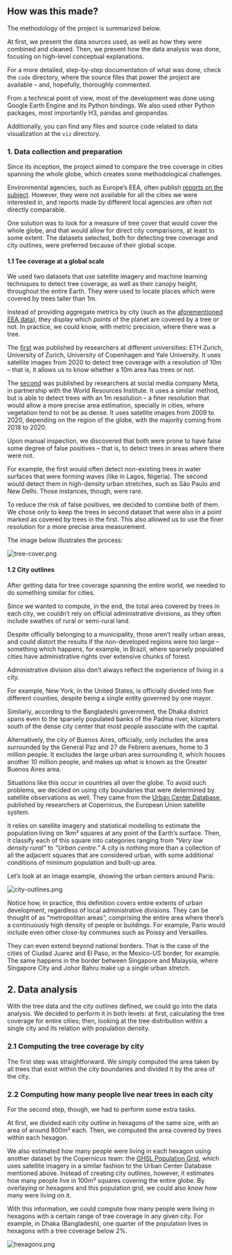 ## How was this made?

The methodology of the project is summarized below. 

At first, we present the data sources used, as well as how they were combined and cleaned. Then, we present how the data analysis was done, focusing on high-level conceptual explanations. 

For a more detailed, step-by-step documentation of what was done, check the `code` directory, where the source files that power the project are available – and, hopefully, thoroughly commented.

From a technical point of view, most of the development was done using Google Earth Engine and its Python bindings. We also used other Python packages, most importantly H3, pandas and geopandas.

Additionally, you can find any files and source code related to data visualization at the `viz` directory.

### 1. Data collection and preparation

Since its inception, the project aimed to compare the tree coverage in cities spanning the whole globe, which creates some methodological challenges. 

Environmental agencies, such as Europe’s EEA, often publish [reports on the subject](https://www.eea.europa.eu/data-and-maps/dashboards/urban-tree-cover). However, they were not available for all the cities we were interested in, and reports made by different local agencies are often not directly comparable.

One solution was to look for a measure of tree cover that would cover the whole globe, and that would allow for direct city comparisons, at least to some extent. The datasets selected, both for detecting tree coverage and city outlines, were preferred because of their global scope.

#### 1.1 Tee coverage at a global scale

We used two datasets that use satellite imagery and machine learning techniques to detect tree coverage, as well as their canopy height, throughout the entire Earth. They were used to locate places which were covered by trees taller than 1m.

Instead of providing aggregate metrics by city (such as the [aforementioned EEA data](https://www.eea.europa.eu/data-and-maps/dashboards/urban-tree-cover)), they display which *points* of the planet are covered by a tree or not. In practice, we could know, with metric precision, where there was a tree.

The [first](https://langnico.github.io/globalcanopyheight/) was published by researchers at different universities: ETH Zurich, University of Zurich, University of Copenhagen and Yale University. It uses satellite images from 2020 to detect tree coverage with a resolution of 10m – that is, it allows us to know whether a 10m area has trees or not.

The [second](https://sustainability.atmeta.com/blog/2024/04/22/using-artificial-intelligence-to-map-the-earths-forests/) was published by researchers at social media company Meta, in partnership with the World Resources Institute. It uses a similar method, but is able to detect trees with an 1m resolution – a finer resolution that would allow a more precise area estimation, specially in cities, where vegetation tend to not be as dense. It uses satellite images from 2009 to 2020, depending on the region of the globe, with the majority coming from 2018 to 2020.

Upon manual inspection, we discovered that both were prone to have false some degree of false positives – that is, to detect trees in areas where there were not. 

For example, the first would often detect non-existing trees in water surfaces that were forming waves (like in Lagos, Nigeria). The second would detect them in high-density urban stretches, such as São Paulo and New Delhi. Those instances, though, were rare.

To reduce the risk of false positives, we decided to combine both of them. We chose only to keep the trees in second dataset that were also in a point marked as covered by trees in the first. This also allowed us to use the finer resolution for a more precise area measurement.

The image below illustrates the process:

![tree-cover.png](./readme-images/tree-cover.png)

#### 1.2 City outlines

After getting data for tree coverage spanning the entire world, we needed to do something similar for cities.

Since we wanted to compute, in the end, the total area covered by trees in each city, we couldn’t rely on official administrative divisions, as they often include swathes of rural or semi-rural land. 

Despite officially belonging to a municipality, those aren’t really urban areas, and could distort the results if the non-developed regions were too large – something which happens, for example, in Brazil, where sparsely populated cities have administrative rights over extensive chunks of forest.

Administrative division also don’t always reflect the experience of living in a city. 

For example, New York, in the United States, is officially divided into five different counties, despite being a single entity governed by one mayor. 

Similarly, according to the Bangladeshi government, the Dhaka district spans even to the sparsely populated banks of the Padma river, kilometers south of the dense city center that most people associate with the capital.

Alternatively, the city of Buenos Aires, officially, only includes the area surrounded by the General Paz and 27 de Febrero avenues, home to 3 million people. It excludes the large urban area surrounding it, which houses another 10 million people, and makes up what is known as the Greater Buenos Aires area.

Situations like this occur in countries all over the globe. To avoid such problems, we decided on using city boundaries that were determined by satellite observations as well. They came from the [Urban Center Database](https://www.nature.com/articles/s41597-023-02691-1), published by researchers at Copernicus, the European Union satellite system. 

It relies on satellite imagery and statistical modelling to estimate the population living on 1km² squares at any point of the Earth’s surface. Then, it classify each of this square into categories ranging from *“Very low density rural”* to *“Urban centre.”* A city is nothing more than a collection of all the adjacent squares that are considered urban, with some additional conditions of minimum population and built-up area.

Let’s look at an image example, showing the urban centers around Paris:

![city-outlines.png](./readme-images/city-outlines.png)


Notice how, in practice, this definition covers entire extents of urban development, regardless of local administrative divisions. They can be thought of as “metropolitan areas”,  comprising the entire area where there’s a continuously high density of people or buildings. For example, Paris would include even other close-by communes such as Poissy and Versailles.

They can even extend beyond national borders. That is the case of the cities of Ciudad Juarez and El Paso, in the Mexico-US border, for example. The same happens in the border between Singapore and Malaysia, where Singapore City and Johor Bahru make up a single urban stretch.

## 2. Data analysis

With the tree data and the city outlines defined, we could go into the data analysis. We decided to perform it in both levels: at first, calculating the tree coverage for entire cities; then, looking at the tree distribution within a single city and its relation with population density.

### 2.1 Computing the tree coverage by city

The first step was straightforward. We simply computed the area taken by all trees that exist within the city boundaries and divided it by the area of the city.

### 2.2 Computing how many people live near trees in each city

For the second step, though, we had to perform some extra tasks.

At first, we divided each city outline in hexagons of the same size, with an area of around 800m² each. Then, we computed the area covered by trees within each hexagon.

We also estimated how many people were living in each hexagon using another dataset by the Copernicus team: the [GHSL Population Grid](https://human-settlement.emergency.copernicus.eu/download.php?ds=pop), which uses satellite imagery in a similar fashion to the Urban Center Database mentioned above. Instead of creating city outlines, however, it estimates how many people live in 100m² squares covering the entire globe. By overlaying or hexagons and this population grid, we could also know how many were living on it.

With this information, we could compute how many people were living in hexagons with a certain range of tree coverage in any given city. For example, in Dhaka (Bangladesh), one quarter of the population lives in hexagons with a tree coverage below 2%.

![hexagons.png](./readme-images/hexagons.png)
